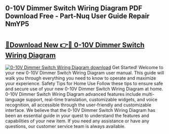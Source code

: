 ## 0-10V Dimmer Switch Wiring Diagram PDF Download Free - Part-Nuq User Guide Repair NmYP5

# <h2><a href="http://dflwir.blite.top/?on=0-10V+Dimmer+Switch+Wiring+Diagram">🔗Download New 👉🔴 0-10V Dimmer Switch Wiring Diagram</a></h2>

[![0-10V Dimmer Switch Wiring Diagram download](https://i.imgur.com/lujVjoI.png)](http://dflwir.blite.top/?on=0-10V+Dimmer+Switch+Wiring+Diagram)
Get Started! Welcome to your new 0-10V Dimmer Switch Wiring Diagram user manual. This guide will walk you through everything you need to know to operate and maximize your experience. Safety Tips for Home Use Follow these tips to ensure safe and secure use of your new 0-10V Dimmer Switch Wiring Diagram at home. 0-10V Dimmer Switch Wiring Diagram advanced features include multi-language support, real-time translation, customizable widgets, and voice recognition, all accessible through the user-friendly and customizable interface. We believe that the 0-10V Dimmer Switch Wiring Diagram has been an essential guide in your quest to understand the features and capabilities of your new item. If you need any assistance or have any questions, our customer service team is always available.
